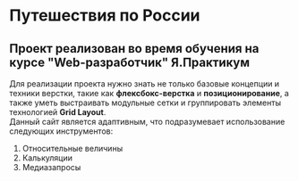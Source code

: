 # Путешествия по России
## Проект реализован во время обучения на курсе "Web-разработчик" Я.Практикум  

Для реализации проекта нужно знать не только базовые концепции и техники верстки, такие как **флексбокс-верстка** и **позиционирование**, а также уметь выстраивать модульные сетки и группировать элементы технологией **Grid Layout**.  
Данный сайт является адаптивным, что подразумевает использование следующих инструментов:
1. Относительные величины
2. Калькуляции
3. Медиазапросы

